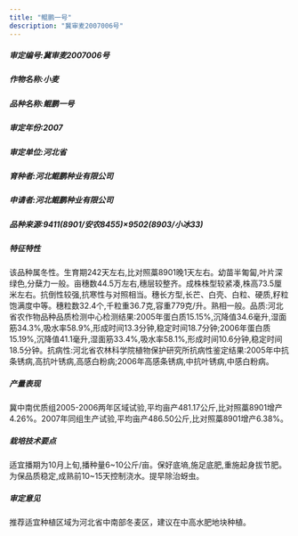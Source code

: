 ```yaml
---
title: "鲲鹏一号"
description: "冀审麦2007006号"
---
```

##### 审定编号:冀审麦2007006号

##### 作物名称:小麦

##### 品种名称:鲲鹏一号

##### 审定年份:2007

##### 审定单位:河北省

##### 育种者:河北鲲鹏种业有限公司

##### 申请者:河北鲲鹏种业有限公司

##### 品种来源:9411(8901/安农8455)×9502(8903/小冰33)

##### 特征特性
该品种属冬性。生育期242天左右,比对照藁8901晚1天左右。幼苗半匍匐,叶片深绿色,分蘖力一般。亩穗数44.5万左右,穗层较整齐。成株株型较紧凑,株高73.5厘米左右。抗倒性较强,抗寒性与对照相当。穗长方型,长芒、白壳、白粒、硬质,籽粒饱满度中等。穗粒数32.4个,千粒重36.7克,容重779克/升。熟相一般。品质:河北省农作物品种品质检测中心检测结果:2005年蛋白质15.15%,沉降值34.6毫升,湿面筋34.3%,吸水率58.9%,形成时间13.3分钟,稳定时间18.7分钟;2006年蛋白质15.19%,沉降值41.1毫升,湿面筋33.4%,吸水率58.1%,形成时间10.6分钟,稳定时间18.5分钟。抗病性:河北省农林科学院植物保护研究所抗病性鉴定结果:2005年中抗条锈病,高抗叶锈病,高感白粉病;2006年高感条锈病,中抗叶锈病,中感白粉病。

##### 产量表现
冀中南优质组2005-2006两年区域试验,平均亩产481.17公斤,比对照藁8901增产4.26%。2007年同组生产试验,平均亩产486.50公斤,比对照藁8901增产6.38%。

##### 栽培技术要点
适宜播期为10月上旬,播种量6~10公斤/亩。保好底墒,施足底肥,重施起身拔节肥。为保品质稳定,成熟前10~15天控制浇水。提早除治蚜虫。

##### 审定意见
推荐适宜种植区域为河北省中南部冬麦区，建议在中高水肥地块种植。
